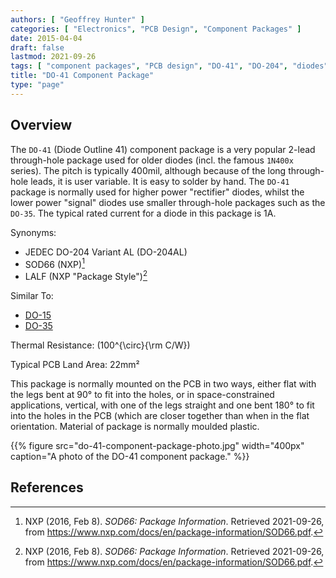 ```yaml
---
authors: [ "Geoffrey Hunter" ]
categories: [ "Electronics", "PCB Design", "Component Packages" ]
date: 2015-04-04
draft: false
lastmod: 2021-09-26
tags: [ "component packages", "PCB design", "DO-41", "DO-204", "diodes" ]
title: "DO-41 Component Package"
type: "page"
---
```


## Overview

The `DO-41` (Diode Outline 41) component package is a very popular 2-lead through-hole package used for older diodes (incl. the famous `1N400x` series). The pitch is typically 400mil, although because of the long through-hole leads, it is user variable. It is easy to solder by hand. The `DO-41` package is normally used for higher power "rectifier" diodes, whilst the lower power "signal" diodes use smaller through-hole packages such as the `DO-35`. The typical rated current for a diode in this package is 1A.

Synonyms:

* JEDEC DO-204 Variant AL (DO-204AL)
* SOD66 (NXP)[^bib-nxp-sod66]
* LALF (NXP "Package Style")[^bib-nxp-sod66]

Similar To:

* [DO-15](/pcb-design/component-packages/do-15-component-package/)
* [DO-35](/pcb-design/component-packages/do-35-do-214ah-component-package/)

Thermal Resistance: \(100^{\circ}{\rm C/W}\)

Typical PCB Land Area: 22mm²

This package is normally mounted on the PCB in two ways, either flat with the legs bent at 90° to fit into the holes, or in space-constrained applications, vertical, with one of the legs straight and one bent 180° to fit into the holes in the PCB (which are closer together than when in the flat orientation. Material of package is normally moulded plastic.

{{% figure src="do-41-component-package-photo.jpg" width="400px" caption="A photo of the DO-41 component package." %}}

## References

[^bib-nxp-sod66]: NXP (2016, Feb 8). _SOD66: Package Information_. Retrieved 2021-09-26, from https://www.nxp.com/docs/en/package-information/SOD66.pdf.
